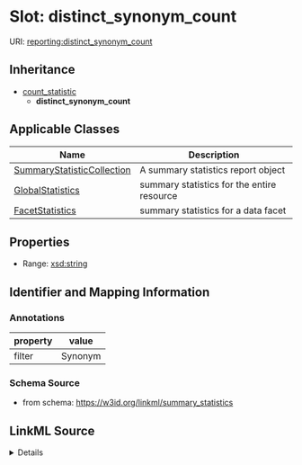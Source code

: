 # Slot: distinct_synonym_count

URI: [reporting:distinct_synonym_count](https://w3id.org/linkml/reportdistinct_synonym_count)




## Inheritance

* [count_statistic](count_statistic.md)
    * **distinct_synonym_count**





## Applicable Classes

| Name | Description |
| --- | --- |
[SummaryStatisticCollection](SummaryStatisticCollection.md) | A summary statistics report object
[GlobalStatistics](GlobalStatistics.md) | summary statistics for the entire resource
[FacetStatistics](FacetStatistics.md) | summary statistics for a data facet






## Properties

* Range: [xsd:string](http://www.w3.org/2001/XMLSchema#string)







## Identifier and Mapping Information





### Annotations

| property | value |
| --- | --- |
| filter | Synonym || distinct | Value |



### Schema Source


* from schema: https://w3id.org/linkml/summary_statistics




## LinkML Source

<details>
```yaml
name: distinct_synonym_count
annotations:
  filter:
    tag: filter
    value: Synonym
  distinct:
    tag: distinct
    value: Value
from_schema: https://w3id.org/linkml/summary_statistics
rank: 1000
is_a: count_statistic
alias: distinct_synonym_count
owner: SummaryStatisticCollection
domain_of:
- SummaryStatisticCollection
slot_group: metadata_statistic_group
range: string

```
</details>